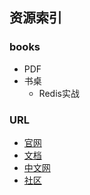 ## 资源索引

### books
- PDF
- 书桌
    - Redis实战

### URL
- [官网](https://redis.io/)
- [文档]()
- [中文网](http://www.redis.cn/)
- [社区]()